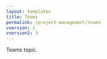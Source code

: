 ```yaml
---
layout: templates
title: Teams
permalink: /project-management/teams
vversion: 1
vversion2: 3
---
```


Teams topic.